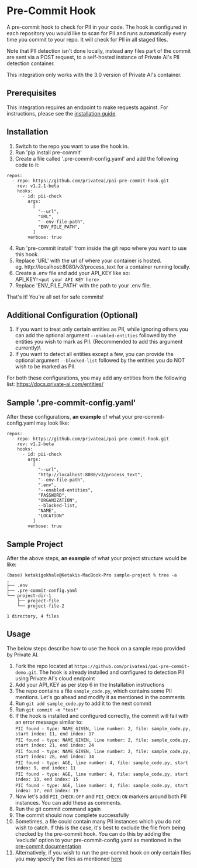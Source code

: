 # Pre-Commit Hook

A pre-commit hook to check for PII in your code. The hook is configured in each repository you would like to scan for PII and runs automatically every time you commit to your repo. It will check for PII in all staged files.

Note that PII detection isn't done locally, instead any files part of the commit are sent via a POST request, to a self-hosted instance of Private AI's PII detection container.

This integration only works with the 3.0 version of Private AI's container.


## Prerequisites

This integration requires an endpoint to make requests against. For instructions, please see the [installation guide](https://docs.private-ai.com/installation/). 

## Installation 

1. Switch to the repo you want to use the hook in.
2. Run 'pip install pre-commit'
3. Create a file called '.pre-commit-config.yaml' and add the following code to it:

```
repos:
  - repo: https://github.com/privateai/pai-pre-commit-hook.git
    rev: v1.2.1-beta
    hooks:
      - id: pii-check
        args:
          [
            "--url",
            "URL",
            "--env-file-path",
            "ENV_FILE_PATH",
          ]
        verbose: true

```
4. Run 'pre-commit install' from inside the git repo where you want to use this hook.
5. Replace 'URL' with the url of where your container is hosted.\
     eg. http://localhost:8080/v3/process_text for a container running locally.
6. Create a .env file and add your API_KEY like so:\
    API_KEY=`<put your API KEY here>`
7. Replace 'ENV_FILE_PATH' with the path to your .env file.

That's it! You're all set for safe commits!

## Additional Configuration (Optional)
1. If you want to treat only certain entities as PII, while ignoring others you can add the optional argument ```--enabled-entities``` followed by the entities you wish to mark as PII.
    (Recommended to add this argument currently)\
2. If you want to detect all entities except a few, you can provide the optional argument ```--blocked-list``` followed by the entities you do NOT wish to be marked as PII.

For both these configurations, you may add any entities from the following list: https://docs.private-ai.com/entities/ 
  
## Sample '.pre-commit-config.yaml'
After these configurations, **an example** of what your pre-commit-config.yaml may look like:

```
repos:
  - repo: https://github.com/privateai/pai-pre-commit-hook.git
    rev: v1.2-beta
    hooks:
      - id: pii-check
        args:
          [
            "--url",
            "http://localhost:8080/v3/process_text",
            "--env-file-path",
            ".env",
            "--enabled-entities",
            "PASSWORD",
            "ORGANIZATION",
            --blocked-list,
            "NAME",
            "LOCATION"
          ]
        verbose: true

```
  


## Sample Project 

After the above steps, **an example** of what your project structure would be like:
```
(base) ketakigokhale@Ketakis-MacBook-Pro sample-project % tree -a
.
├── .env
├── .pre-commit-config.yaml
└── project-dir-1
    ├── project-file
    └── project-file-2

1 directory, 4 files
```

## Usage

The below steps describe how to use the hook on a sample repo provided by Private AI.

1. Fork the repo located at `https://github.com/privateai/pai-pre-commit-demo.git`. The hook is already installed and configured to detection PII using Private AI's cloud endpoint
2. Add your API_KEY as per step 6 in the Installation instructions
2. The repo contains a file `sample_code.py`, which contains some PII mentions. Let's go ahead and modify it as mentioned in the comments
3. Run `git add sample_code.py` to add it to the next commit
4. Run `git commit -m "test"`
5. If the hook is installed and configured correctly, the commit will fail with an error message similar to:\
    `PII found - type: NAME_GIVEN, line number: 2, file: sample_code.py, start index: 11, end index: 17` \
    `PII found - type: NAME_GIVEN, line number: 2, file: sample_code.py, start index: 21, end index: 24` \
    `PII found - type: NAME_GIVEN, line number: 2, file: sample_code.py, start index: 28, end index: 34` \
    `PII found - type: AGE, line number: 4, file: sample_code.py, start index: 9, end index: 11` \
    `PII found - type: AGE, line number: 4, file: sample_code.py, start index: 13, end index: 15` \
    `PII found - type: AGE, line number: 4, file: sample_code.py, start index: 17, end index: 19`
6. Now let's add `PII_CHECK:OFF` and `PII_CHECK:ON` markers around both PII instances. You can add these as comments.
7. Run the git commit command again
8. The commit should now complete successfully
9. Sometimes, a file could contain many PII instances which you do not wish to catch. If this is the case, it's best to exclude the file from being checked by the pre-commit hook. You can do this by adding the 'exclude' option to your pre-commit-config.yaml as mentioned in the [pre-commit documentation](https://pre-commit.com/#config-exclude)
10. Alternatively, if you wish to run the pre-commit hook on only certain files you may specify the files as mentioned [here](https://pre-commit.com/#config-files)